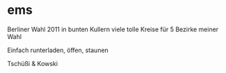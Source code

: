 # ems
Berliner Wahl 2011 in bunten Kullern
viele tolle Kreise für 5 Bezirke meiner Wahl

Einfach runterladen, öffen, staunen

Tschüßi & Kowski

